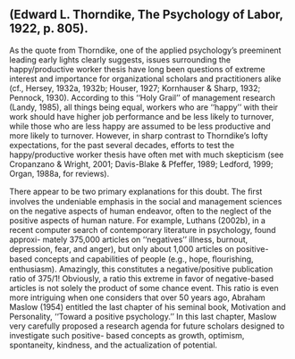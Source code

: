 ## (Edward L. Thorndike, The Psychology of Labor, 1922, p. 805).

As the quote from Thorndike, one of the applied psychology’s preeminent leading early lights clearly suggests, issues surrounding the happy/productive worker thesis have long been questions of extreme interest and importance for organizational scholars and practitioners alike (cf., Hersey, 1932a, 1932b; Houser, 1927; Kornhauser & Sharp, 1932; Pennock, 1930). According to this ‘‘Holy Grail’’ of management research (Landy, 1985), all things being equal, workers who are ‘‘happy’’ with their work should have higher job performance and be less likely to turnover, while those who are less happy are assumed to be less productive and more likely to turnover. However, in sharp contrast to Thorndike’s lofty expectations, for the past several decades, efforts to test the happy/productive worker thesis have often met with much skepticism (see Cropanzano & Wright, 2001; Davis-Blake & Pfeffer, 1989; Ledford, 1999; Organ, 1988a, for reviews).

There appear to be two primary explanations for this doubt. The ﬁrst involves the undeniable emphasis in the social and management sciences on the negative aspects of human endeavor, often to the neglect of the positive aspects of human nature. For example, Luthans (2002b), in a recent computer search of contemporary literature in psychology, found approxi- mately 375,000 articles on ‘‘negatives’’ illness, burnout, depression, fear, and anger), but only about 1,000 articles on positive-based concepts and capabilities of people (e.g., hope, ﬂourishing, enthusiasm). Amazingly, this constitutes a negative/positive publication ratio of 375/1! Obviously, a ratio this extreme in favor of negative-based articles is not solely the product of some chance event. This ratio is even more intriguing when one considers that over 50 years ago, Abraham Maslow (1954) entitled the last chapter of his seminal book, Motivation and Personality, ‘‘Toward a positive psychology.’’ In this last chapter, Maslow very carefully proposed a research agenda for future scholars designed to investigate such positive- based concepts as growth, optimism, spontaneity, kindness, and the actualization of potential.